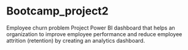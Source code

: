 # Bootcamp_project2
Employee churn problem Project
Power BI dashboard that helps an organization to improve employee performance and reduce employee 
attrition (retention) by creating an analytics dashboard.
